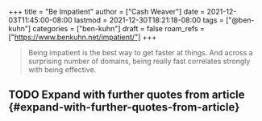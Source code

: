 +++
title = "Be Impatient"
author = ["Cash Weaver"]
date = 2021-12-03T11:45:00-08:00
lastmod = 2021-12-30T18:21:18-08:00
tags = ["@ben-kuhn"]
categories = ["ben-kuhn"]
draft = false
roam_refs = ["https://www.benkuhn.net/impatient/"]
+++

> Being impatient is the best way to get faster at things. And across a surprising number of domains, being really fast correlates strongly with being effective.


## <span class="org-todo todo TODO">TODO</span> Expand with further quotes from article {#expand-with-further-quotes-from-article}
